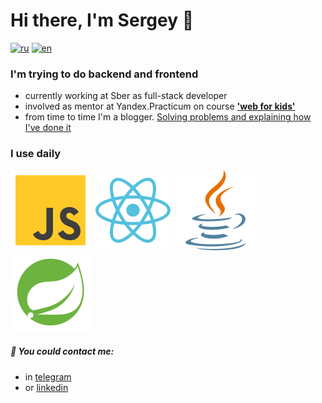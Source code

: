 # Hi there, I'm Sergey 👋

[![ru](https://img.shields.io/badge/lang-ru-blue.svg)](https://github.com/zheleznikov/zheleznikov/blob/main/readme.ru.md)
[![en](https://img.shields.io/badge/lang-en-green.svg)](https://github.com/zheleznikov/zheleznikov/blob/main/README.md)

### I'm trying to do backend and frontend

- currently working at Sber as full-stack developer
- involved as mentor at Yandex.Practicum on course <b>['web for kids'](https://yandex.ru/project/futurecode)</b>
- from time to time I'm a blogger. [Solving problems and explaining how I've done it](https://www.youtube.com/@hello-zhele)

### I use daily
![JS](./icons/js.svg)
![react](./icons/react.svg)
![java](./icons/java.svg)
![spring](./icons/spring.svg)

##### 💬 You could contact me:
- in [telegram](https://t.me/zheleznikov)
- or [linkedin](https://www.linkedin.com/in/sergey-zheleznikov)





